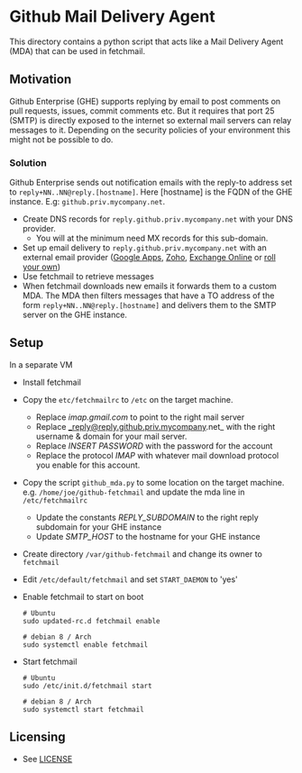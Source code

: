 # Github Mail Delivery Agent
This directory contains a python script that acts like a Mail Delivery Agent (MDA) that can be used in fetchmail. 

## Motivation
Github Enterprise (GHE) supports replying by email to post comments on pull requests, issues, commit comments etc. But it requires that port 25 (SMTP) is directly exposed to the internet so external mail servers can relay messages to it. Depending on the security policies of your environment this might not be possible to do.  

### Solution
Github Enterprise sends out notification emails with the reply-to address set to ```reply+NN..NN@reply.[hostname]```. Here [hostname] is the FQDN of the GHE instance. E.g: ```github.priv.mycompany.net```.

* Create DNS records for ```reply.github.priv.mycompany.net``` with your DNS provider.
  * You will at the minimum need MX records for this sub-domain.
* Set up email delivery to ```reply.github.priv.mycompany.net``` with an external email provider ([Google Apps](https://apps.google.com/), [Zoho](https://www.zoho.com/mail/), [Exchange Online](https://products.office.com/en-us/exchange/exchange-online) or [roll your own](https://samhobbs.co.uk/raspberry-pi-email-server))
* Use fetchmail to retrieve messages
* When fetchmail downloads new emails it forwards them to a custom MDA. The MDA then filters messages that have a TO address of the form ```reply+NN..NN@reply.[hostname]``` and delivers them to the SMTP server on the GHE instance.

## Setup
In a separate VM

* Install fetchmail
* Copy the ```etc/fetchmailrc``` to ```/etc``` on the target machine.
  * Replace _imap.gmail.com_ to point to the right mail server
  * Replace _reply@reply.github.priv.mycompany.net_ with the right username & domain for your mail server. 
  * Replace _INSERT PASSWORD_ with the password for the account
  * Replace the protocol _IMAP_ with whatever mail download protocol you enable for this account. 
* Copy the script ```github_mda.py``` to some location on the target machine. e.g. ```/home/joe/github-fetchmail``` and update the mda line in ```/etc/fetchmailrc```
  * Update the constants _REPLY_SUBDOMAIN_ to the right reply subdomain for your GHE instance
  * Update _SMTP_HOST_ to the hostname for your GHE instance 
* Create directory ```/var/github-fetchmail``` and change its owner to ```fetchmail```
* Edit ```/etc/default/fetchmail``` and set ```START_DAEMON``` to 'yes'
* Enable fetchmail to start on boot
  
  ```
  # Ubuntu
  sudo updated-rc.d fetchmail enable
  
  # debian 8 / Arch
  sudo systemctl enable fetchmail
  ```
* Start fetchmail

  ```
  # Ubuntu
  sudo /etc/init.d/fetchmail start
  
  # debian 8 / Arch
  sudo systemctl start fetchmail
  ```

## Licensing
* See [LICENSE](LICENSE)

